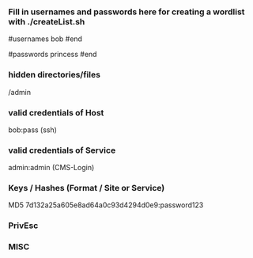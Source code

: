 

### Fill in usernames and passwords here for creating a wordlist with ./createList.sh
#usernames
bob
#end



#passwords
princess
#end



### hidden directories/files
/admin



### valid credentials of Host 
bob:pass (ssh)



### valid credentials of Service
admin:admin (CMS-Login)



### Keys / Hashes (Format / Site or Service)
MD5 7d132a25a605e8ad64a0c93d4294d0e9:password123



### PrivEsc



### MISC




